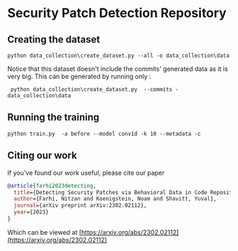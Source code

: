 # Security Patch Detection Repository

## Creating the dataset
```console
python data_collection\create_dataset.py --all -o data_collection\data
```

Notice that this dataset doesn't include the commits' generated data as it is very big. This can be generated by running only :
```console
 python data_collection\create_dataset.py  --commits -data_collection\data
```
## Running the training
```console
python train.py  -a before --model conv1d -k 10 --metadata -c
```

## Citing our work
If you've found our work useful, please cite our paper 

```bibtex
@article{farhi2023detecting,
  title={Detecting Security Patches via Behavioral Data in Code Repositories},
  author={Farhi, Nitzan and Koenigstein, Noam and Shavitt, Yuval},
  journal={arXiv preprint arXiv:2302.02112},
  year={2023}
}
```
Which can be viewed at [https://arxiv.org/abs/2302.02112](https://arxiv.org/abs/2302.02112)
